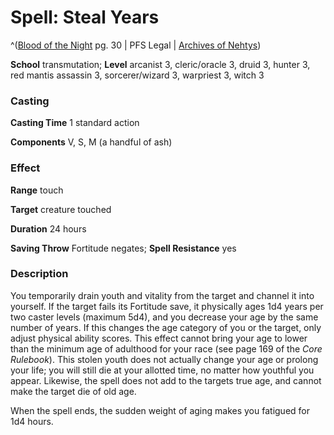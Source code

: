 # Spell: Steal Years

^([Blood of the Night][ss-steal-years] pg. 30 | PFS Legal | [Archives of Nehtys][sn-steal-years])

**School** transmutation; **Level** arcanist 3, cleric/oracle 3, druid 3, hunter 3, red mantis assassin 3, sorcerer/wizard 3, warpriest 3, witch 3

### Casting

**Casting Time** 1 standard action  

**Components** V, S, M (a handful of ash)

### Effect

**Range** touch  

**Target** creature touched  

**Duration** 24 hours  

**Saving Throw** Fortitude negates; **Spell Resistance** yes

### Description

You temporarily drain youth and vitality from the target and channel it into yourself. If the target fails its Fortitude save, it physically ages 1d4 years per two caster levels (maximum 5d4), and you decrease your age by the same number of years. If this changes the age category of you or the target, only adjust physical ability scores. This effect cannot bring your age to lower than the minimum age of adulthood for your race (see page 169 of the _Core Rulebook_). This stolen youth does not actually change your age or prolong your life; you will still die at your allotted time, no matter how youthful you appear. Likewise, the spell does not add to the targets true age, and cannot make the target die of old age.   

When the spell ends, the sudden weight of aging makes you fatigued for 1d4 hours.

[ss-steal-years]: http://paizo.com/products/btpy8v33
[sn-steal-years]: http://www.archivesofnethys.com/SpellDisplay.aspx?ItemName=Steal%20Years